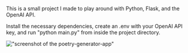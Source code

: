 This is a small project I made to play around with Python, Flask, and the OpenAI API.

Install the necessary dependencies, create an .env with your OpenAI API key, and run "python main.py" from inside the project directory.

!["screenshot of the poetry-generator-app"]()
